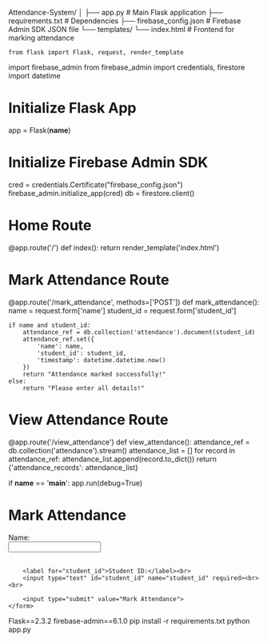 Attendance-System/
│
├── app.py              # Main Flask application
├── requirements.txt    # Dependencies
├── firebase_config.json  # Firebase Admin SDK JSON file
└── templates/
    └── index.html       # Frontend for marking attendance

    from flask import Flask, request, render_template
import firebase_admin
from firebase_admin import credentials, firestore
import datetime

# Initialize Flask App
app = Flask(__name__)

# Initialize Firebase Admin SDK
cred = credentials.Certificate("firebase_config.json")
firebase_admin.initialize_app(cred)
db = firestore.client()

# Home Route
@app.route('/')
def index():
    return render_template('index.html')

# Mark Attendance Route
@app.route('/mark_attendance', methods=['POST'])
def mark_attendance():
    name = request.form['name']
    student_id = request.form['student_id']

    if name and student_id:
        attendance_ref = db.collection('attendance').document(student_id)
        attendance_ref.set({
            'name': name,
            'student_id': student_id,
            'timestamp': datetime.datetime.now()
        })
        return "Attendance marked successfully!"
    else:
        return "Please enter all details!"

# View Attendance Route
@app.route('/view_attendance')
def view_attendance():
    attendance_ref = db.collection('attendance').stream()
    attendance_list = []
    for record in attendance_ref:
        attendance_list.append(record.to_dict())
    return {'attendance_records': attendance_list}

if __name__ == '__main__':
    app.run(debug=True)
    <!DOCTYPE html>
<html lang="en">
<head>
    <meta charset="UTF-8">
    <meta name="viewport" content="width=device-width, initial-scale=1.0">
    <title>Cloud Att
       endance System</title>
</head>
<body>
    <h1>Mark Attendance</h1>
    <form action="/mark_attendance" method="POST">
        <label for="name">Name:</label><br>
        <input type="text" id="name" name="name" required><br><br>

        <label for="student_id">Student ID:</label><br>
        <input type="text" id="student_id" name="student_id" required><br><br>

        <input type="submit" value="Mark Attendance">
    </form>
</body>
</html>
Flask==2.3.2
firebase-admin==6.1.0
pip install -r requirements.txt
python app.py

